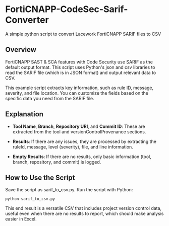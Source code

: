 # FortiCNAPP-CodeSec-Sarif-Converter
A simple python script to convert Lacework FortiCNAPP SARIF files to CSV

## Overview
FortiCNAPP SAST & SCA features with Code Security use SARIF as the default output format. This script uses Python's json and csv libraries to read the SARIF file (which is in JSON format) and output relevant data to CSV.

This example script extracts key information, such as rule ID, message, severity, and file location. You can customize the fields based on the specific data you need from the SARIF file.

## Explanation
* **Tool Name**, **Branch**, **Repository URI**, and **Commit ID**: These are extracted from the tool and versionControlProvenance sections.

* **Results**: If there are any issues, they are processed by extracting the ruleId, message, level (severity), file, and line information.

* **Empty Results**: If there are no results, only basic information (tool, branch, repository, and commit) is logged.

## How to Use the Script
Save the script as sarif_to_csv.py.
Run the script with Python:
```
python sarif_to_csv.py
```

This end result is a versatile CSV that includes project version control data, useful even when there are no results to report, which should make analysis easier in Excel.
